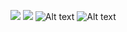 ![]()
![]()
![](/path/to/img.jpg)
![](http://www.example.com/image.png)
![Alt text](/path/to/img.jpg)
![Alt text](/path/to/img.jpg "Optional title")
